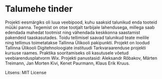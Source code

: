 # Talumehe tinder
Projekti eesmärgiks oli luua veebipood, kuhu saaksid talunikud enda tooteid müüki panna. Tegemist on otse tootjalt tarbijale lahendusega, millega saab edendada mahedat tootmist ning vähendada keskkonna saastamist pakendeid taaskasutades. Toidu tellimisel saavad talunikud teate meilile ning tellimus toimetatakse Tallinna Ülikooli pakipunkti.
Projekt on loodud Tallinna Ülikooli Digitehnoloogiate instituudi Tarkvaraarenduse projekti kursuse raames.
Praktika sooritamiseks oli kasutusele võetud veebiarendusplatvorm Wix.
Projekti panustasid: Aleksandr Rõbakov, Märten Treimann, Jan Morten Kivi, Kenet Paurmann, Klaus Erik Kruus.

Litsens: MIT License
